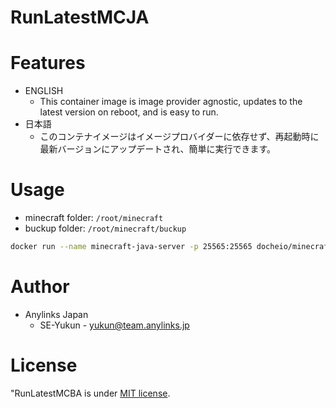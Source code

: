 # RunLatestMCJA
 
# Features
* ENGLISH
  - This container image is image provider agnostic, updates to the latest version on reboot, and is easy to run.
* 日本語
  - このコンテナイメージはイメージプロバイダーに依存せず、再起動時に最新バージョンにアップデートされ、簡単に実行できます。

# Usage

* minecraft folder: `/root/minecraft`
* buckup folder:    `/root/minecraft/buckup`

```bash
docker run --name minecraft-java-server -p 25565:25565 docheio/minecraft-ja:latest
```

# Author
 
* Anylinks Japan
  - SE-Yukun - yukun@team.anylinks.jp
 
# License
 
"RunLatestMCBA is under [MIT license](https://en.wikipedia.org/wiki/MIT_License).
